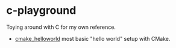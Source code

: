 # c-playground

Toying around with C for my own reference.

- [cmake_helloworld](./cmake_helloworld) most basic "hello world" setup with CMake.
